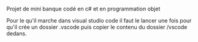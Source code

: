 Projet de mini banque codé en c# et en programmation objet

Pour le qu'il marche dans visual studio code il faut le lancer une fois pour qu'il crée un dossier .vscode puis copier le
contenu du dossier /vscode dedans.
